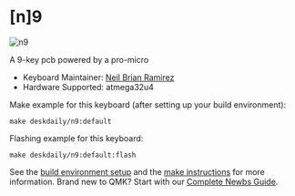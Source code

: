 # [n]9

![n9](https://i.imgur.com/dDGm2g7.png)

A 9-key pcb powered by a pro-micro

* Keyboard Maintainer: [Neil Brian Ramirez](https://github.com/DeskDaily)
* Hardware Supported: atmega32u4

Make example for this keyboard (after setting up your build environment):

    make deskdaily/n9:default
    
Flashing example for this keyboard:

    make deskdaily/n9:default:flash

See the [build environment setup](https://docs.qmk.fm/#/getting_started_build_tools) and the [make instructions](https://docs.qmk.fm/#/getting_started_make_guide) for more information. Brand new to QMK? Start with our [Complete Newbs Guide](https://docs.qmk.fm/#/newbs).
